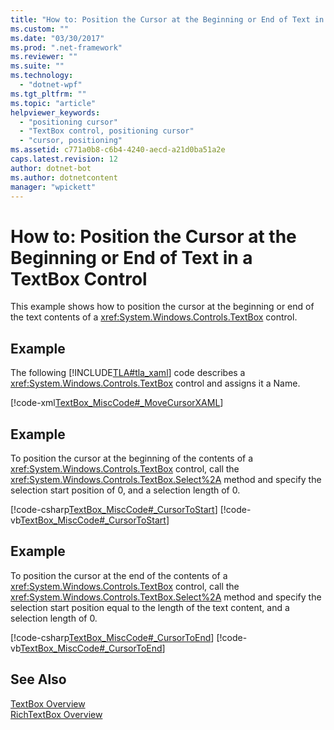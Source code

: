 ```yaml
---
title: "How to: Position the Cursor at the Beginning or End of Text in a TextBox Control | Microsoft Docs"
ms.custom: ""
ms.date: "03/30/2017"
ms.prod: ".net-framework"
ms.reviewer: ""
ms.suite: ""
ms.technology: 
  - "dotnet-wpf"
ms.tgt_pltfrm: ""
ms.topic: "article"
helpviewer_keywords: 
  - "positioning cursor"
  - "TextBox control, positioning cursor"
  - "cursor, positioning"
ms.assetid: c771a0b8-c6b4-4240-aecd-a21d0ba51a2e
caps.latest.revision: 12
author: dotnet-bot
ms.author: dotnetcontent
manager: "wpickett"
---
```

# How to: Position the Cursor at the Beginning or End of Text in a TextBox Control
This example shows how to position the cursor at the beginning or end of the text contents of a <xref:System.Windows.Controls.TextBox> control.  
  
## Example  
 The following [!INCLUDE[TLA#tla_xaml](../../../../includes/tlasharptla-xaml-md.md)] code describes a <xref:System.Windows.Controls.TextBox> control and assigns it a Name.  
  
 [!code-xml[TextBox_MiscCode#_MoveCursorXAML](../../../../samples/snippets/csharp/VS_Snippets_Wpf/TextBox_MiscCode/CSharp/Window1.xaml#_movecursorxaml)]  
  
## Example  
 To position the cursor at the beginning of the contents of a <xref:System.Windows.Controls.TextBox> control, call the <xref:System.Windows.Controls.TextBox.Select%2A> method and specify the selection start position of 0, and a selection length of 0.  
  
 [!code-csharp[TextBox_MiscCode#_CursorToStart](../../../../samples/snippets/csharp/VS_Snippets_Wpf/TextBox_MiscCode/CSharp/Window1.xaml.cs#_cursortostart)]
 [!code-vb[TextBox_MiscCode#_CursorToStart](../../../../samples/snippets/visualbasic/VS_Snippets_Wpf/TextBox_MiscCode/VisualBasic/Window1.xaml.vb#_cursortostart)]  
  
## Example  
 To position the cursor at the end of the contents of a <xref:System.Windows.Controls.TextBox> control, call the <xref:System.Windows.Controls.TextBox.Select%2A> method and specify the selection start position equal to the  length of the text content, and a selection length of 0.  
  
 [!code-csharp[TextBox_MiscCode#_CursorToEnd](../../../../samples/snippets/csharp/VS_Snippets_Wpf/TextBox_MiscCode/CSharp/Window1.xaml.cs#_cursortoend)]
 [!code-vb[TextBox_MiscCode#_CursorToEnd](../../../../samples/snippets/visualbasic/VS_Snippets_Wpf/TextBox_MiscCode/VisualBasic/Window1.xaml.vb#_cursortoend)]  
  
## See Also  
 [TextBox Overview](../../../../docs/framework/wpf/controls/textbox-overview.md)   
 [RichTextBox Overview](../../../../docs/framework/wpf/controls/richtextbox-overview.md)